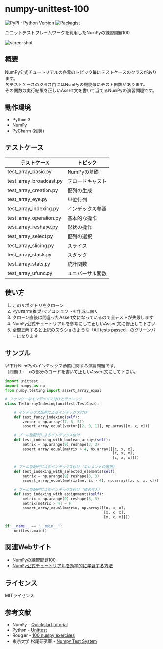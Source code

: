 # numpy-unittest-100
![PyPI - Python Version](https://img.shields.io/pypi/pyversions/Django.svg)
![Packagist](https://img.shields.io/packagist/l/doctrine/orm.svg)

ユニットテストフレームワークを利用したNumPyの練習問題100

![screenshot](https://user-images.githubusercontent.com/7298626/46901704-35376e00-cef3-11e8-81de-039408699990.png)

## 概要
NumPy公式チュートリアルの各章のトピック毎にテストケースのクラスがあります。  
各テストケースのクラス内にはNumPyの機能毎にテスト関数があります。  
その関数の実行結果を正しいAssert文を書いて当てるNumPyの演習問題です。

## 動作環境
* Python 3
* NumPy
* PyCharm (推奨)

## テストケース
| テストケース | トピック |
----|---- 
| test_array_basic.py | NumPyの基礎 |
| test_array_broadcast.py | ブロードキャスト |
| test_array_creation.py | 配列の生成 |
| test_array_eye.py | 単位行列 |
| test_array_indexing.py | インデックス参照 |
| test_array_operation.py | 基本的な操作 |
| test_array_reshape.py | 形状の操作 |
| test_array_select.py | 配列の選択 |
| test_array_slicing.py | スライス |
| test_array_stack.py | スタック |
| test_array_stats.py | 統計関数 |
| test_array_ufunc.py | ユニバーサル関数 |

## 使い方
1. このリポジトリをクローン
1. PyCharm(推奨)でプロジェクトを作成し開く
1. クローン直後は間違ったAssert文になっているので全テストが失敗します
1. NumPy公式チュートリアルを参考にして正しいAssert文に修正して下さい
1. 全問正解すると上記のスクショのような「All tests passed」のグリーンバーになります

## サンプル
以下はNumPyのインデックス参照に関する演習問題です。  
（問題１）　xの部分のコードを書いて正しいAssert文にして下さい。
~~~Python
import unittest
import numpy as np
from numpy.testing import assert_array_equal

# ファンシーなインデックス付けとテクニック
class TestArrayIndexing(unittest.TestCase):

    # インデックス配列によるインデックス付け
    def test_fancy_indexing(self):
        vector = np.array([7, 6, 5])
        assert_array_equal(vector[[2, 0, 1]], np.array([x, x, x]))

    # ブール型配列によるインデックス付け
    def test_indexing_with_boolean_arrays(self):
        metrix = np.arange(9).reshape(3, 3)
        assert_array_equal(metrix > 4, np.array([[x, x, x],
                                                 [x, x, x],
                                                 [x, x, x]]))

    # ブール型配列によるインデックス付け（エレメントの選択）
    def test_indexing_with_selected_elements(self):
        metrix = np.arange(9).reshape(3, 3)
        assert_array_equal(metrix[metrix > 4], np.array([x, x, x, x]))
    
    # ブール型配列によるインデックス付け（値の代入）
    def test_indexing_with_assignments(self):
        metrix = np.arange(9).reshape(3, 3)
        metrix[metrix > 4] = 0
        assert_array_equal(metrix, np.array([[x, x, x],
                                             [x, x, x],
                                             [x, x, x]]))

if __name__ == '__main__':
    unittest.main()
~~~

## 関連Webサイト
* [NumPyの練習問題100](https://note.mu/fookiemonster/n/n17276af88b7f)
* [NumPy公式チュートリアルを効率的に学習する方法](https://note.mu/fookiemonster/n/n7ce86785271f)

## ライセンス
MITライセンス

## 参考文献
* NumPy - [Quickstart tutorial](https://docs.scipy.org/doc/numpy/user/quickstart.html)
* Python - [Unittest](https://docs.python.jp/3/library/unittest.html)
* Rougier - [100 numpy exercises](https://github.com/rougier/numpy-100)
* 東京大学 松尾研究室 - [Numpy Test System](https://weblab.t.u-tokyo.ac.jp/)
